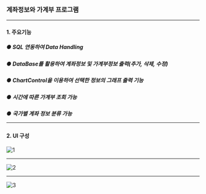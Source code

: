 ### 계좌정보와 가계부 프로그램 <hr/>

#### 1. 주요기능
##### ● SQL 연동하여 Data Handling
##### ● DataBase를 활용하여 계좌정보 및 가계부정보 출력(추가, 삭제, 수정)
##### ● ChartControl을 이용하여 선택한 정보의 그래프 출력 기능
##### ● 시간에 따른 가계부 조회 가능 
##### ● 국가별 계좌 정보 분류 가능 <hr/>

#### 2. UI 구성
![1](https://user-images.githubusercontent.com/69396761/90217225-5e98ec00-de33-11ea-9891-bdb976a9684f.gif)<hr/>
![2](https://user-images.githubusercontent.com/69396761/90217434-eda60400-de33-11ea-8177-d0d6b6cc3a0d.gif)<hr/>
![3](https://user-images.githubusercontent.com/69396761/90229509-9a8b7b80-de4a-11ea-8d2a-989e5b35a854.gif)

